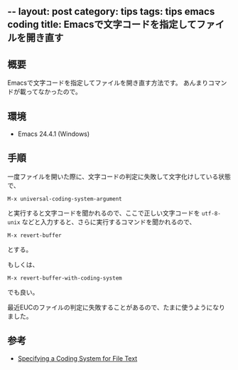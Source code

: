 --
layout: post
category: tips
tags: tips emacs coding
title: Emacsで文字コードを指定してファイルを開き直す
---

## 概要

Emacsで文字コードを指定してファイルを開き直す方法です。
あんまりコマンドが載ってなかったので。

## 環境

- Emacs 24.4.1 (Windows)

## 手順

一度ファイルを開いた際に、文字コードの判定に失敗して文字化けしている状態で、

    M-x universal-coding-system-argument

と実行すると文字コードを聞かれるので、ここで正しい文字コードを
`utf-8-unix` などと入力すると、さらに実行するコマンドを聞かれるので、

    M-x revert-buffer

とする。

もしくは、

    M-x revert-buffer-with-coding-system

でも良い。

最近EUCのファイルの判定に失敗することがあるので、たまに使うようになりました。

## 参考

- [Specifying a Coding System for File Text](http://www.gnu.org/software/emacs/manual/html_node/emacs/Text-Coding.html)
